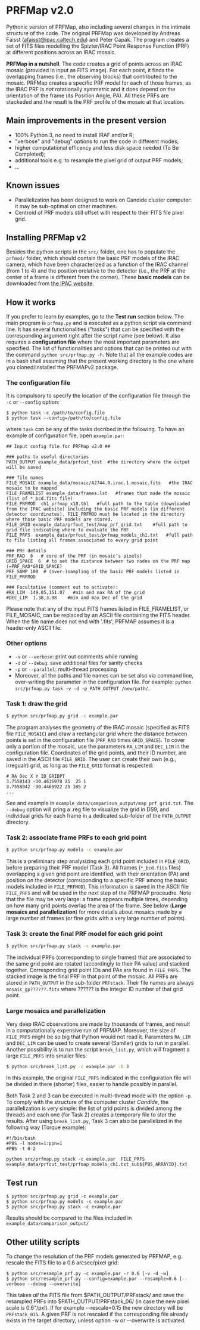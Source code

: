 # PRFMap v2.0
Pythonic version of PRFMap, also including several changes in the intimate structure of the code. 
The original PRFMap was developed by Andreas Faisst (afaisst@ipac.caltech.edu) and Peter Capak. The program creates a set of FITS files modelling the Spizter/IRAC Point Response Function (PRF) at different positions across an IRAC mosaic.

**PRFMap in a nutshell**. The code creates a grid of points across an IRAC mosaic (provided in input as FITS image). For each point, it finds the overlapping frames (i.e., the observing blocks) that contributed to the mosaic. PRFMap creates a specific PRF model for each of those frames, as the IRAC PRF is *not* rotationally symmetric and it does depend on the orientation of the frame (its Position Angle, PA). All these PRFs are stackeded and the result is the PRF profile of the mosaic at that location.  

## Main improvements in the present version
 - 100% Python 3, no need to install IRAF and/or R;
 - "verbose" and "debug" options to run the code in different modes;
 - higher computational efficency and less disk space needed (To Be Completed);
 - additional tools e.g. to resample the pixel grid of output PRF models;
 - ...

## Known issues
 - Parallelization has been designed to work on Candide cluster computer: it may be sub-optimal on other machines. 
 - Centroid of PRF models still offset with respect to their FITS file pixel grid.  

## Installing PRFMap v2
Besides the python scripts in the `src/` folder, one has to populate the `prfmod/` folder, which should contain the basic PRF models of the IRAC camera, which have been characterized as a function of the IRAC channel (from 1 to 4) and the position orelative to the detector (i.e., the PRF at the center of a frame is different from the corner). These **basic models** can be downloaded from [the IPAC website](https://irsa.ipac.caltech.edu/data/SPITZER/docs/irac/calibrationfiles/psfprf/).  

## How it works
If you prefer to learn by examples, go to the **Test run** section below. The main program is `prfmap.py` and is executed as a python script via command line. It has several functionalities ("tasks") that can be specified with the corresponding argument right after the script name (see below). It also requires a **configuration file** where the most important parameters are specified. The list of functionalities and options that can be printed out with the command `python src/prfmap.py -h`. Note that all the example codes are in a bash shell assuming that the present working directory is the one where you cloned/installed the PRFMAPv2 package. 

### The configuration file
It is compulsory to specify the location of the configuration file through the `-c` or `--config` option:
```
$ python task -c /path/to/config.file
$ python task --config=/path/to/config.file
```
where `task` can be any of the tasks decribed in the following. To have an example of configuration file, open `example.par`:
```
## Input config file for PRFMap v2.0 ##

### paths to useful directories
PATH_OUTPUT example_data/prfout_test  #the directory where the output will be saved

### file names
FILE_MOSAIC example_data/mosaic/A2744.0.irac.1.mosaic.fits   #the IRAC mosaic to be mapped
FILE_FRAMELIST example_data/frames.lst   #frames that made the mosaic (list of *_bcd.fits file)
FILE_PRFMOD  ch1_prfmap_x10.tbl   #full path to the table (downloaded from the IPAC website) including the basic PRF models (in different detector coordinates). FILE_PRFMOD must be located in the directory where those basic PRF models are stored.
FILE_GRID example_data/prfout_test/map_prf_grid.txt    #full path to grid file indicating where to evaluate the PRF 
FILE_PRFS  example_data/prfout_test/prfmap_models_ch1.txt   #full path to file listing all frames associated to every grid point

### PRF details
PRF_RAD  8   # core of the PRF (in mosaic's pixels)
GRID_SPACE  6  # to set the distance between two nodes on the PRF map (=PRF_RAD*GRID_SPACE)
PRF_SAMP 100  # (over-)sampling of the basic PRF models listed in FILE_PRFMOD

### Facultative (comment out to activate):
#RA_LIM  149.05,151.07   #min and max RA of the grid
#DEC_LIM  1.38,3.08    #min and max Dec of the grid
```

Please note that any of the input FITS frames listed in FILE_FRAMELIST, or FILE_MOSAIC, can be replaced by an ASCII file containing the FITS header. When the file name does not end with '.fits', PRFMAP assumes it is a header-only ASCII file. 
### Other options
 - `-v` or `--verbose`: print out comments while running
 - `-d` or `--debug`: save additional files for sanity checks
 - `-p` or `--parallel`: multi-thread processing
 - Moreover, all the paths and file names can be set also via command line, over-writing the parameter in the configuration file. For example: `python src/prfmap.py task -v -d -p PATH_OUTPUT /new/path/`.

### Task 1: draw the grid

```bash
$ python src/prfmap.py grid -c example.par 
```

The program analyses the geometry of the IRAC mosaic (specified as FITS file `FILE_MOSAIC`) and draw a rectangular grid where the distance between points is set in the configuration file (`PRF_RAD` times `GRID_SPACE`). To cover only a portion of the mosaic, use the parameters `RA_LIM` and `DEC_LIM` in the configuration file. Coordinates of the grid points, and their ID number, are saved in the ASCII file `FILE_GRID`. The user can create their own (e.g., irregualr) grid, as long as the `FILE_GRID` format is respected: 
```
# RA Dec X Y ID_GRIDPT
3.7558143 -30.4636978 25  25 1
3.7558042 -30.4465922 25 105 2
...
```
See and example in `example_data/comparison_output/map_prf_grid.txt`.
The `--debug` option will pring a .reg file to visualize the grid in DS9, and individual grids for each frame in a dedicated sub-folder of the `PATH_OUTPUT` directory. 

### Task 2: associate frame PRFs to each grid point

```bash
$ python src/prfmap.py models -c example.par 
```

This is a preliminary step analysizing each grid point included in `FILE_GRID`, before preparing their PRF model (Task 3). All frames (`*_bcd.fits` files) overlapping a given grid point are identified, with their orientation (PA) and position on the detector (corrsiponding to a specific PRF among the basic models included in `FILE_PRFMOD`). This information is saved in the ASCII file `FILE_PRFS` and will be used in the next step of the PRFMAP proceudre. Note that the file may be very large: a frame  appears multiple times, depending on how many grid points overlap the area of the frame. See below (**Large mosaics and parallelization**) for more details about mosaics made by a large number of frames (or fine grids with a very large number of points). 

### Task 3: create the final PRF model for each grid point

```bash
$ python src/prfmap.py stack -c example.par 
```

The individual PRFs (corresponding to single frames) that are associated to the same grid point are rotated (accordingly to their PA value) and stacked together. Corresponding grid point IDs and PAs are found in `FILE_PRFS`. The stacked image is the final PRF in that point of the mosaic. All PRFs are stored in `PATH_OUTPUT` in the sub-folder `PRFstack`. Their file names are always `mosaic_gp??????.fits` where ?????? is the integer ID number of that grid point. 

### Large mosaics and parallelization

Very deep IRAC observations are made by thousands of frames, and result in a computationally expensive run of PRFMAP. Moreover, the size of `FILE_PRFS` might be so big that Python would not read it.  Parameters `RA_LIM` and `DEC_LIM` can be used to create several (Samller) grids to run in parallel. Another possibility is to run the script `break_list.py`, which will fragment a large `FILE_PRFS` into smaller files:
```bash
$ python src/break_list.py -c example.par -b 3
```
In this example, the original `FILE_PRFS` indicated in the configuration file will be divided in there (shorter) files, easier to handle possibly in parallel. 

Both Task 2 and 3 can be executed in multi-thread mode with the option `-p`. To comply with the structure of the computer cluster *Candide*, the parallelization is very simple: the list of grid points is divided among the threads and each one (for Task 2) creates a temporary file to stor the results. After using `break_list.py`, Task 3 can also be parallelized in the following way (Torque example):
```
#!/bin/bash
#PBS -l nodes=1:ppn=1
#PBS -t 0-2

python src/prfmap.py stack -c example.par  FILE_PRFS example_data/prfout_test/prfmap_models_ch1.txt_sub${PBS_ARRAYID}.txt
```

## Test run

```
$ python src/prfmap.py grid -c example.par 
$ python src/prfmap.py models -c example.par 
$ python src/prfmap.py stack -c example.par 
```

Results should be compared to the files included in `example_data/comparison_output/`

## Other utility scripts

To change the resolution of the PRF models generated by PRFMAP, e.g. rescale the FITS file to a 0.6 arcsec/pixel grid:
```
$ python src/resample_prf.py -c example.par -r 0.6 [-v -d -w]
$ python src/resample_prf.py --config=example.par --resample=0.6 [--verbose --debug --overwrite]
```
This takes *all* the FITS file from $PATH_OUTPUT/PRFstack/ and save the resampled PRFs into $PATH_OUTPUT/PRFstack_06/ (in case the new pixel scale is 0.6"/pxl). If for example --rescale=0.15 the new directory will be `PRFstack_015`. A given PRF is not rescaled if the corresponding file already exists in the target directory, unless option -w or --overwrite is activated.
